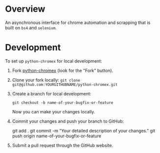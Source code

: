 # Overview

An asynchronous interface for chrome automation and scrapping that is built on ``bs4`` and ``selenium``.

# Development

To set up `python-chromex` for local development:

1. Fork [python-chromex](<https://github.com/danphenderson/python-chromex>) (look for the "Fork" button).
2. Clone your fork locally:
   `git clone git@github.com:YOURGITHUBNAME/python-chromex.git`

3. Create a branch for local development:

    `git checkout -b name-of-your-bugfix-or-feature`

   Now you can make your changes locally.

4. Commit your changes and push your branch to GitHub:

    git add .
    git commit -m "Your detailed description of your changes."
    git push origin name-of-your-bugfix-or-feature

5. Submit a pull request through the GitHub website.
